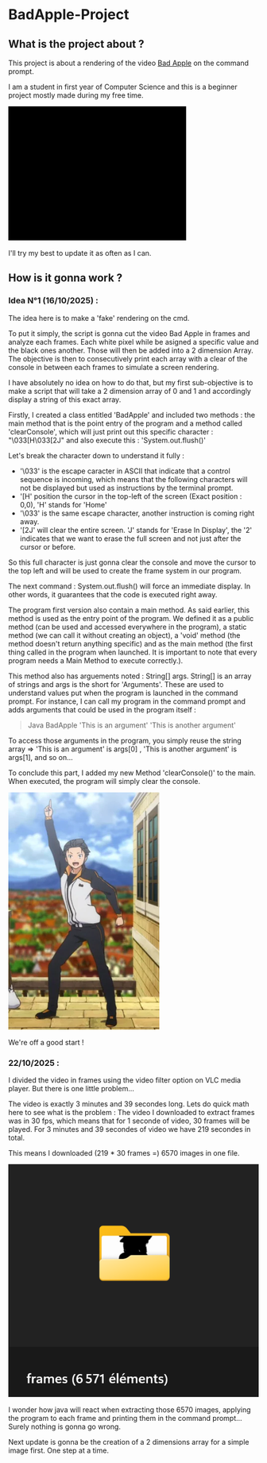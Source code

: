 # BadApple-Project

## What is the project about ? 

This project is about a rendering of the video [Bad Apple](https://www.youtube.com/watch?v=FtutLA63Cp8&list=RDFtutLA63Cp8&start_radio=1) on the command prompt.

I am a student in first year of Computer Science and this is a beginner project mostly made during my free time.

![subaru](/Images/rezero-subaru.gif)

I'll try my best to update it as often as I can.

## How is it gonna work ?

### Idea N°1 (16/10/2025) :

The idea here is to make a 'fake' rendering on the cmd.

To put it simply, the script is gonna cut the video Bad Apple in frames and analyze each frames.
Each white pixel while be asigned a specific value and the black ones another. Those will then be added into a 2 dimension Array.
The objective is then to consecutively print each array with a clear of the console in between each frames to simulate a screen rendering.

I have absolutely no idea on how to do that, but my first sub-objective is to make a script that will take a 2 dimension array of 0 and 1 and accordingly display a string of this exact array. 

Firstly, I created a class entitled 'BadApple' and included two methods : the main method that is the point entry of the program and a method called 'clearConsole', which will just print out this specific character : "\033[H\033[2J" and also execute this : 'System.out.flush()'

Let's break the character down to understand it fully :

- '\033' is the escape caracter in ASCII that indicate that a control sequence is incoming, which means that the following characters will not be displayed but used as instructions by the terminal prompt.
- '[H' position the cursor in the top-left of the screen (Exact position : 0,0), 'H' stands for 'Home'
- '\033' is the same escape character, another instruction is coming right away.
- '[2J' will clear the entire screen. 'J' stands for 'Erase In Display', the '2' indicates that we want to erase the full screen and not just after the cursor or before.

So this full character is just gonna clear the console and move the cursor to the top left and will be used to create the frame system in our program.

The next command : System.out.flush() will force an immediate display. In other words, it guarantees that the code is executed right away. 

The program first version also contain a main method. As said earlier, this method is used as the entry point of the program. We defined it as a public method (can be used and accessed everywhere in the program), a static method (we can call it without creating an object), a 'void' method (the method doesn't return anything specific) and as the main method (the first thing called in the program when launched. It is important to note that every program needs a Main Method to execute correctly.).

This method also has arguements noted : String[] args.
String[] is an array of strings and args is the short for 'Arguments'. These are used to understand values put when the program is launched in the command prompt.
For instance, I can call my program in the command prompt and adds arguments that could be used in the program itself : 

> Java BadApple 'This is an argument' 'This is another argument'

To access those arguments in the program, you simply reuse the string array => 'This is an argument' is args[0] , 'This is another argument' is args[1], and so on...

To conclude this part, I added my new Method 'clearConsole()' to the main. When executed, the program will simply clear the console.

![Victory!](/Images/Victory.png)

We're off a good start !

### 22/10/2025 :

I divided the video in frames using the video filter option on VLC media player.
But there is one little problem...

The video is exactly 3 minutes and 39 secondes long.
Lets do quick math here to see what is the problem : The video I downloaded to extract frames was in 30 fps, which means that for 1 seconde of video, 30 frames will be played.
For 3 minutes and 39 secondes of video we have 219 secondes in total.

This means I downloaded (219 * 30 frames =) 6570 images in one file.

![screen1](Images/screen1.png)

I wonder how java will react when extracting those 6570 images, applying the program to each frame and printing them in the command prompt...
Surely nothing is gonna go wrong.

Next update is gonna be the creation of a 2 dimensions array for a simple image first.
One step at a time.
